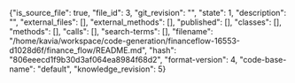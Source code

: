 {"is_source_file": true, "file_id": 3, "git_revision": "", "state": 1, "description": "", "external_files": [], "external_methods": [], "published": [], "classes": [], "methods": [], "calls": [], "search-terms": [], "filename": "/home/kavia/workspace/code-generation/financeflow-16553-d1028d6f/finance_flow/README.md", "hash": "806eeecd1f9b30d3af064ea8984f68d2", "format-version": 4, "code-base-name": "default", "knowledge_revision": 5}